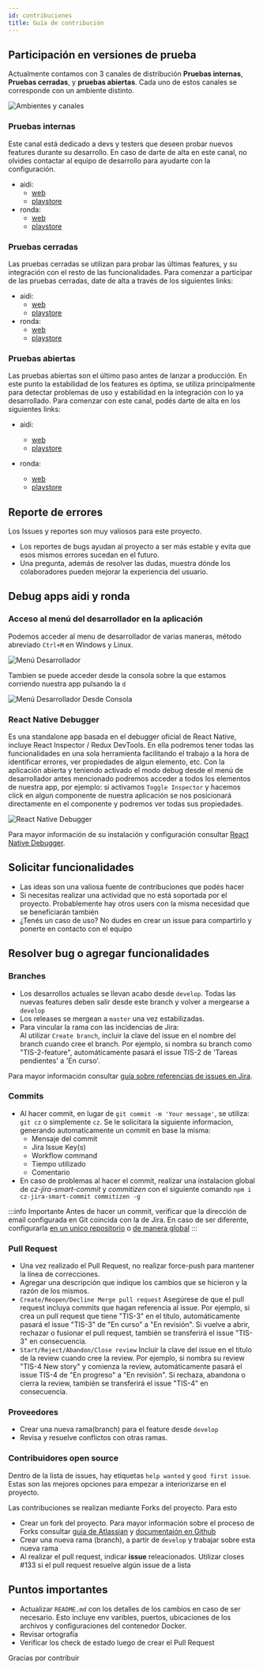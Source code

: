 ```yaml
---
id: contribuciones
title: Guía de contribución
---
```


## Participación en versiones de prueba

Actualmente contamos con 3 canales de distribución **Pruebas internas**, **Pruebas cerradas**, y **pruebas abiertas**. Cada uno de estos canales se corresponde con un ambiente distinto.

![Ambientes y canales](../images/servers-y-canales.png)

### Pruebas internas
Este canal está dedicado a devs y testers que deseen probar nuevos features durante su desarrollo. En caso de darte de alta en este canal, no olvides contactar al equipo de desarrollo para ayudarte con la configuración.
* aidi: 
    * [web](https://play.google.com/apps/internaltest/4699792894966829510) 
    * [playstore](https://play.google.com/apps/test/com.aidi/40)
* ronda: 
    * [web](https://play.google.com/apps/internaltest/4698214270068764420)
    * [playstore](https://play.google.com/store/apps/details?id=com.aidironda2)

### Pruebas cerradas
Las pruebas cerradas se utilizan para probar las últimas features, y su integración con el resto de las funcionalidades.
Para comenzar a participar de las pruebas cerradas, date de alta a través de los siguientes links:
* aidi: 
    * [web](https://play.google.com/apps/testing/com.aidi) 
    * [playstore](https://play.google.com/apps/test/com.aidi/38)
* ronda: 
    * [web](https://play.google.com/apps/testing/com.aidironda2)
    * [playstore](https://play.google.com/store/apps/details?id=com.aidironda2)

 
### Pruebas abiertas
Las pruebas abiertas son el último paso antes de lanzar a producción. En este punto la estabilidad de los features es óptima, se utiliza principalmente para detectar problemas de uso y estabilidad en la integración con lo ya desarrollado.
Para comenzar con este canal, podés darte de alta en los siguientes links:
* aidi: 
    * [web](https://play.google.com/apps/testing/com.aidi)
    * [playstore](https://play.google.com/apps/test/com.aidi/41)

* ronda: 
    * [web](https://play.google.com/apps/testing/com.aidironda2)
    * [playstore](https://play.google.com/store/apps/details?id=com.aidironda2)

## Reporte de errores

Los Issues y reportes son muy valiosos para este proyecto.

* Los reportes de bugs ayudan al proyecto a ser más estable y evita que esos mismos errores sucedan en el futuro.
* Una pregunta, además de resolver las dudas, muestra dónde los colaboradores pueden mejorar la experiencia del usuario.

## Debug apps aidi y ronda

### Acceso al menú del desarrollador en la aplicación
Podemos acceder al menu de desarrollador de varias maneras, método abreviado `Ctrl+M` en Windows y Linux.

![Menú Desarrollador](../images/dev-tools.png)

Tambien se puede acceder desde la consola sobre la que estamos corriendo nuestra app pulsando la `d`

![Menú Desarrollador Desde Consola](../images/dev-tools-desde-consola.png)

### React Native Debugger
Es una standalone app basada en el debugger oficial de React Native, incluye React Inspector / Redux DevTools. En ella podremos tener todas las funcionalidades en una sola herramienta facilitando el trabajo a la hora de identificar errores, ver propiedades de algun elemento, etc. 
Con la aplicación abierta y teniendo activado el modo debug desde el menú de desarrollador antes mencionado podremos acceder a todos los elementos de nuestra app, por ejemplo: si activamos `Toggle Inspector` y hacemos click en algun componente de nuestra aplicación se nos posicionará directamente en el componente y podremos ver todas sus propiedades.

![React Native Debugger](../images/Debugger.png)

Para mayor información de su instalación y configuración consultar [React Native Debugger](https://github.com/jhen0409/react-native-debugger).

## Solicitar funcionalidades

* Las ideas son una valiosa fuente de contribuciones que podés hacer
* Si necesitas realizar una actividad que no está soportada por el proyecto. Probablemente hay otros users con la misma necesidad que se beneficiarán también
* ¿Tenés un caso de uso? No dudes en crear un issue para compartirlo y ponerte en contacto con el equipo

## Resolver bug o agregar funcionalidades

### Branches
* Los desarrollos actuales se llevan acabo desde `develop`. Todas las nuevas features deben salir desde este branch y volver a mergearse a `develop`
* Los releases se mergean a `master` una vez estabilizadas.
* Para vincular la rama con las incidencias de Jira:  
Al utilizar `Create branch`, incluir la clave del issue en el nombre del branch cuando cree el branch.
Por ejemplo, si nombra su branch como "TIS-2-feature", automáticamente pasará el issue TIS-2 de 'Tareas pendientes' a 'En curso'.

Para mayor información consultar [guía sobre referencias de issues en Jira](https://support.atlassian.com/jira-software-cloud/docs/reference-issues-in-your-development-work).

### Commits
* Al hacer commit, en lugar de `git commit -m 'Your message'`, se utiliza: `git cz` o simplemente `cz`. Se le solicitara la siguiente informacion, generando automaticamente un commit en base la misma:
    - Mensaje del commit
    - Jira Issue Key(s)
    - Workflow command
    - Tiempo utilizado
    - Comentario
* En caso de problemas al hacer el commit, realizar una instalacion global de *cz-jira-smart-commit* y *commitizen* con el siguiente comando `npm i cz-jira-smart-commit commitizen -g`

:::info Importante
Antes de hacer un commit, verificar que la dirección de email configurada en Git coincida con la de Jira.
En caso de ser diferente, configurarla [en un unico repositorio](https://docs.github.com/es/github/setting-up-and-managing-your-github-user-account/setting-your-commit-email-address#setting-your-email-address-for-a-single-repository) o [de manera global](https://docs.github.com/es/github/setting-up-and-managing-your-github-user-account/setting-your-commit-email-address#setting-your-commit-email-address-in-git)
:::

### Pull Request
* Una vez realizado el Pull Request, no realizar force-push para mantener la línea de correcciones.
* Agregar una descripción que indique los cambios que se hicieron y la razón de los mismos.
* `Create/Reopen/Decline Merge pull request` Asegúrese de que el pull request incluya commits que hagan referencia al issue.
Por ejemplo, si crea un pull request que tiene "TIS-3" en el título, automáticamente pasará el issue "TIS-3" de "En curso" a "En revisión". Si vuelve a abrir, rechazar o fusionar el pull request, también se transferirá el issue "TIS-3" en consecuencia.
* `Start/Reject/Abandon/Close review` Incluir la clave del issue en el título de la review cuando cree la review.
Por ejemplo, si nombra su review "TIS-4 New story" y comienza la review, automáticamente pasará el issue TIS-4 de "En progreso" a "En revisión". Si rechaza, abandona o cierra la review, también se transferirá el issue "TIS-4" en consecuencia.

### Proveedores 
* Crear una nueva rama(branch) para el feature desde `develop`
* Revisa y resuelve conflictos con otras ramas.

### Contribuidores open source
Dentro de la lista de issues, hay etiquetas `help wanted` y `good first issue`. Estas son las mejores opciones para empezar a interiorizarse en el proyecto.

Las contribuciones se realizan mediante Forks del proyecto. Para esto

* Crear un fork del proyecto. Para mayor información sobre el proceso de Forks consultar [guía de Atlassian](https://www.atlassian.com/git/tutorials/comparing-workflows/forking-workflow) y [documentaión en Github](https://docs.github.com/es/github/getting-started-with-github/fork-a-repo)
* Crear una nueva rama (branch), a partir de `develop` y trabajar sobre esta nueva rama
* Al realizar el pull request, indicar **issue** releacionados. Utilizar closes #133 si el pull request resuelve algún issue de a lista

## Puntos importantes

* Actualizar `README.md` con los detalles de los cambios en caso de ser necesario. Esto incluye env varibles, puertos, ubicaciones de los archivos y configuraciones del contenedor Docker.
* Revisar ortografía
* Verificar los check de estado luego de crear el Pull Request


Gracias por contribuir